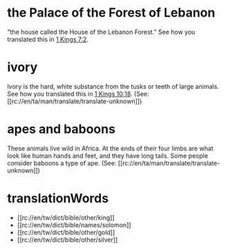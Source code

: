 # the Palace of the Forest of Lebanon

"the house called the House of the Lebanon Forest." See how you translated this in [1 Kings 7:2](../07/01.md).

# ivory

Ivory is the hard, white substance from the tusks or teeth of large animals. See how you translated this in [1 Kings 10:18](./18.md). (See: [[rc://en/ta/man/translate/translate-unknown]])

# apes and baboons

These animals live wild in Africa. At the ends of their four limbs are what look like human hands and feet, and they have long tails. Some people consider baboons a type of ape. (See: [[rc://en/ta/man/translate/translate-unknown]])

# translationWords

* [[rc://en/tw/dict/bible/other/king]]
* [[rc://en/tw/dict/bible/names/solomon]]
* [[rc://en/tw/dict/bible/other/gold]]
* [[rc://en/tw/dict/bible/other/silver]]